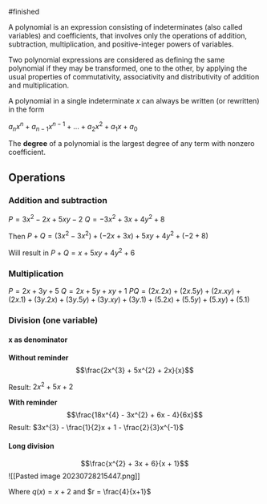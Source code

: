 #finished 

A polynomial is an expression consisting of indeterminates (also called variables) and coefficients, that involves only the operations of addition, subtraction, multiplication, and positive-integer powers of variables.

Two polynomial expressions are considered as defining the same polynomial if they may be transformed, one to the other, by applying the usual properties of commutativity, associativity and distributivity of addition and multiplication.

A polynomial in a single indeterminate _x_ can always be written (or rewritten) in the form

$a_{n}x^{n} + a_{n-1}x^{n-1} + ... + a_{2}x^{2} + a_{1}x + a_{0}$

The **degree** of a polynomial is the largest degree of any term with nonzero coefficient.

## Operations 

### Addition and subtraction

$P = 3x^{2} - 2x + 5xy - 2$
$Q = -3x^{2} + 3x + 4y^{2} + 8$

Then
$P + Q = (3x^{2} - 3x^{2}) + (-2x + 3x) + 5xy + 4y^{2} + (-2 + 8)$

Will result in
$P + Q = x + 5xy + 4y^{2} + 6$

### Multiplication
$P = 2x + 3y + 5$
$Q = 2x + 5y + xy + 1$
$PQ = (2x.2x) + (2x.5y) + (2x.xy) + (2x . 1) + (3y.2x) + (3y.5y) + (3y.xy) + (3y.1) + (5.2x) + (5.5y) + (5.xy) + (5.1)$
### Division (one variable)

#### **x as denominator**

**Without reminder**
$$\frac{2x^{3} + 5x^{2} + 2x}{x}$$

Result: $2x^{2} + 5x + 2$

**With reminder**
$$\frac{18x^{4} - 3x^{2} + 6x - 4}{6x}$$
Result: $3x^{3} - \frac{1}{2}x + 1 - \frac{2}{3}x^{-1}$

#### Long division

$$\frac{x^{2} + 3x + 6}{x + 1}$$
![[Pasted image 20230728215447.png]]

Where $q(x) = x + 2$ and $r = \frac{4}{x+1}$
